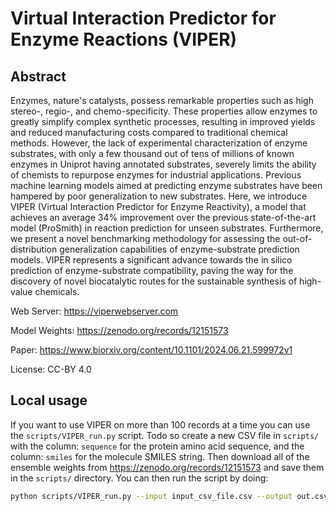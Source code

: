 # Virtual Interaction Predictor for Enzyme Reactions (VIPER)

## Abstract

Enzymes, nature's catalysts, possess remarkable properties such as high stereo-, regio-, and chemo-specificity. These properties allow enzymes to greatly simplify complex synthetic processes, resulting in improved yields and reduced manufacturing costs compared to traditional chemical methods. However, the lack of experimental characterization of enzyme substrates, with only a few thousand out of tens of millions of known enzymes in Uniprot having annotated substrates, severely limits the ability of chemists to repurpose enzymes for industrial applications. Previous machine learning models aimed at predicting enzyme substrates have been hampered by poor generalization to new substrates. Here, we introduce VIPER (Virtual Interaction Predictor for Enzyme Reactivity), a model that achieves an average 34% improvement over the previous state-of-the-art model (ProSmith) in reaction prediction for unseen substrates. Furthermore, we present a novel benchmarking methodology for assessing the out-of-distribution generalization capabilities of enzyme-substrate prediction models. VIPER represents a significant advance towards the in silico prediction of enzyme-substrate compatibility, paving the way for the discovery of novel biocatalytic routes for the sustainable synthesis of high-value chemicals.


Web Server: https://viperwebserver.com

Model Weights: https://zenodo.org/records/12151573

Paper: https://www.biorxiv.org/content/10.1101/2024.06.21.599972v1

License: CC-BY 4.0

## Local usage

If you want to use VIPER on more than 100 records at a time you can use the `scripts/VIPER_run.py` script.
Todo so create a new CSV file in `scripts/` with the column: `sequence` for the protein amino acid sequence, and the column: `smiles` for the molecule SMILES string. Then download all of the ensemble weights from https://zenodo.org/records/12151573 and save them in the `scripts/` directory. You can then run the script by doing:

```bash
python scripts/VIPER_run.py --input input_csv_file.csv --output out.csv
```

